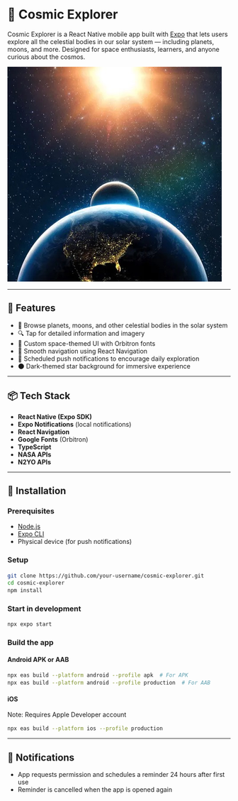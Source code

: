 # 🌌 Cosmic Explorer

Cosmic Explorer is a React Native mobile app built with [Expo](https://expo.dev) that lets users explore all the celestial bodies in our solar system — including planets, moons, and more. Designed for space enthusiasts, learners, and anyone curious about the cosmos.

![splash](./assets/splash.png)

---

## 🚀 Features

- 📖 Browse planets, moons, and other celestial bodies in the solar system
- 🔍 Tap for detailed information and imagery
- 🎨 Custom space-themed UI with Orbitron fonts
- 📱 Smooth navigation using React Navigation
- 🔔 Scheduled push notifications to encourage daily exploration
- 🌑 Dark-themed star background for immersive experience

---

## 📦 Tech Stack

- **React Native (Expo SDK)**
- **Expo Notifications** (local notifications)
- **React Navigation**
- **Google Fonts** (Orbitron)
- **TypeScript**
- **NASA APIs**
- **N2YO APIs**

---

## 📲 Installation

### Prerequisites

- [Node.js](https://nodejs.org/)
- [Expo CLI](https://docs.expo.dev/get-started/installation/)
- Physical device (for push notifications)

### Setup

```bash
git clone https://github.com/your-username/cosmic-explorer.git
cd cosmic-explorer
npm install
```

### Start in development

```bash
npx expo start
```

### Build the app

#### Android APK or AAB

```bash
npx eas build --platform android --profile apk  # For APK
npx eas build --platform android --profile production  # For AAB
```
#### iOS

Note: Requires Apple Developer account

```bash
npx eas build --platform ios --profile production
```

---

## 🔔 Notifications

- App requests permission and schedules a reminder 24 hours after first use
- Reminder is cancelled when the app is opened again  
 
 
